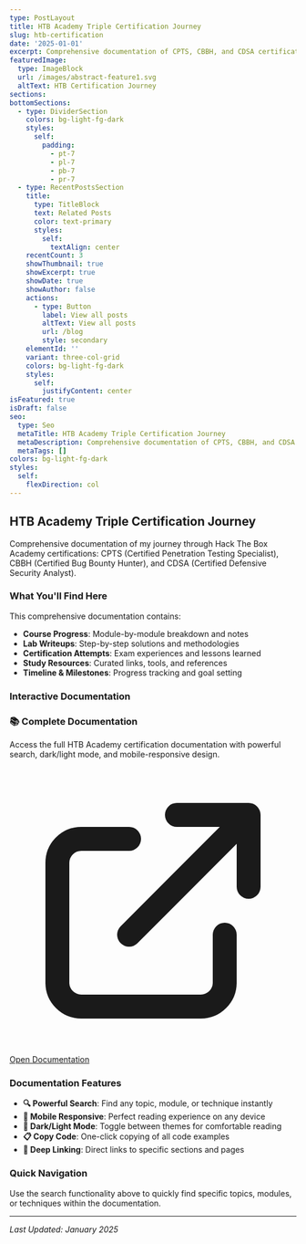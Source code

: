 ```yaml
---
type: PostLayout
title: HTB Academy Triple Certification Journey
slug: htb-certification
date: '2025-01-01'
excerpt: Comprehensive documentation of CPTS, CBBH, and CDSA certification process
featuredImage:
  type: ImageBlock
  url: /images/abstract-feature1.svg
  altText: HTB Certification Journey
sections:
bottomSections:
  - type: DividerSection
    colors: bg-light-fg-dark
    styles:
      self:
        padding:
          - pt-7
          - pl-7
          - pb-7
          - pr-7
  - type: RecentPostsSection
    title:
      type: TitleBlock
      text: Related Posts
      color: text-primary
      styles:
        self:
          textAlign: center
    recentCount: 3
    showThumbnail: true
    showExcerpt: true
    showDate: true
    showAuthor: false
    actions:
      - type: Button
        label: View all posts
        altText: View all posts
        url: /blog
        style: secondary
    elementId: ''
    variant: three-col-grid
    colors: bg-light-fg-dark
    styles:
      self:
        justifyContent: center
isFeatured: true
isDraft: false
seo:
  type: Seo
  metaTitle: HTB Academy Triple Certification Journey
  metaDescription: Comprehensive documentation of CPTS, CBBH, and CDSA certification process
  metaTags: []
colors: bg-light-fg-dark
styles:
  self:
    flexDirection: col
---
```


## HTB Academy Triple Certification Journey

Comprehensive documentation of my journey through Hack The Box Academy certifications: CPTS (Certified Penetration Testing Specialist), CBBH (Certified Bug Bounty Hunter), and CDSA (Certified Defensive Security Analyst).

### What You'll Find Here

This comprehensive documentation contains:

- **Course Progress**: Module-by-module breakdown and notes
- **Lab Writeups**: Step-by-step solutions and methodologies
- **Certification Attempts**: Exam experiences and lessons learned
- **Study Resources**: Curated links, tools, and references
- **Timeline & Milestones**: Progress tracking and goal setting

### Interactive Documentation

<div class="docs-link-section mt-8 mb-8 text-center">
  <div class="bg-gradient-to-r from-indigo-500 to-purple-600 text-white p-8 rounded-lg shadow-lg">
    <h3 class="text-2xl font-bold mb-4">📚 Complete Documentation</h3>
    <p class="text-lg mb-6">Access the full HTB Academy certification documentation with powerful search, dark/light mode, and mobile-responsive design.</p>
    <a 
      href="https://docs.zktheory.org" 
      target="_blank"
      rel="noopener noreferrer"
      class="inline-flex items-center px-8 py-4 bg-white text-indigo-600 font-semibold rounded-lg hover:bg-gray-100 transition-colors duration-200 shadow-md">
      <svg class="w-5 h-5 mr-2" fill="none" stroke="currentColor" viewBox="0 0 24 24">
        <path stroke-linecap="round" stroke-linejoin="round" stroke-width="2" d="M10 6H6a2 2 0 00-2 2v10a2 2 0 002 2h10a2 2 0 002-2v-4M14 4h6m0 0v6m0-6L10 14"></path>
      </svg>
      Open Documentation
    </a>
  </div>
</div>

### Documentation Features

- **🔍 Powerful Search**: Find any topic, module, or technique instantly
- **📱 Mobile Responsive**: Perfect reading experience on any device  
- **🌙 Dark/Light Mode**: Toggle between themes for comfortable reading
- **📋 Copy Code**: One-click copying of all code examples
- **🔗 Deep Linking**: Direct links to specific sections and pages

### Quick Navigation

Use the search functionality above to quickly find specific topics, modules, or techniques within the documentation.

---

_Last Updated: January 2025_
